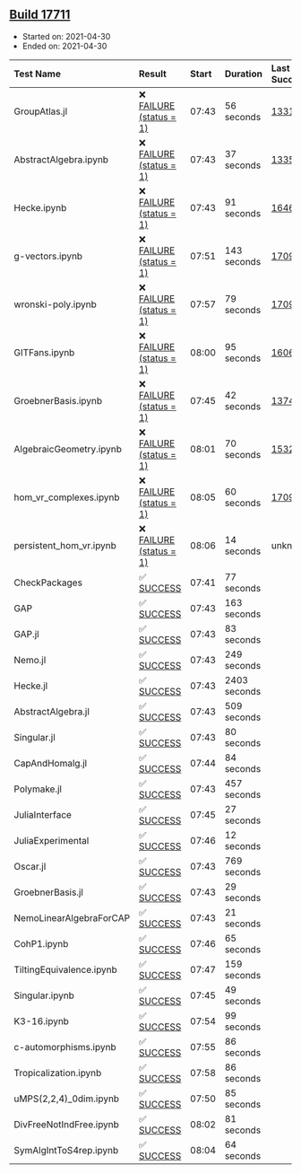 ## [Build 17711](https://oscarci.mathematik.uni-kl.de/job/oscar/17711/)

* Started on: 2021-04-30
* Ended on: 2021-04-30

| Test Name    | Result | Start | Duration | Last Success | First Failure |
|:-------------|:-------|:------|:---------|:-------------|:--------------|
| GroupAtlas.jl | ❌ [FAILURE (status = 1)](https://oscarci.mathematik.uni-kl.de/job/oscar/17711/artifact/logs/build-17711/GroupAtlas.jl.log) | 07:43 | 56 seconds | [13311](https://oscarci.mathematik.uni-kl.de/job/oscar/13311/) | [13312](https://oscarci.mathematik.uni-kl.de/job/oscar/13312/) |
| AbstractAlgebra.ipynb | ❌ [FAILURE (status = 1)](https://oscarci.mathematik.uni-kl.de/job/oscar/17711/artifact/logs/build-17711/AbstractAlgebra.ipynb.log) | 07:43 | 37 seconds | [13355](https://oscarci.mathematik.uni-kl.de/job/oscar/13355/) | [13356](https://oscarci.mathematik.uni-kl.de/job/oscar/13356/) |
| Hecke.ipynb | ❌ [FAILURE (status = 1)](https://oscarci.mathematik.uni-kl.de/job/oscar/17711/artifact/logs/build-17711/Hecke.ipynb.log) | 07:43 | 91 seconds | [16463](https://oscarci.mathematik.uni-kl.de/job/oscar/16463/) | [16464](https://oscarci.mathematik.uni-kl.de/job/oscar/16464/) |
| g-vectors.ipynb | ❌ [FAILURE (status = 1)](https://oscarci.mathematik.uni-kl.de/job/oscar/17711/artifact/logs/build-17711/g-vectors.ipynb.log) | 07:51 | 143 seconds | [17099](https://oscarci.mathematik.uni-kl.de/job/oscar/17099/) | [17100](https://oscarci.mathematik.uni-kl.de/job/oscar/17100/) |
| wronski-poly.ipynb | ❌ [FAILURE (status = 1)](https://oscarci.mathematik.uni-kl.de/job/oscar/17711/artifact/logs/build-17711/wronski-poly.ipynb.log) | 07:57 | 79 seconds | [17098](https://oscarci.mathematik.uni-kl.de/job/oscar/17098/) | [17099](https://oscarci.mathematik.uni-kl.de/job/oscar/17099/) |
| GITFans.ipynb | ❌ [FAILURE (status = 1)](https://oscarci.mathematik.uni-kl.de/job/oscar/17711/artifact/logs/build-17711/GITFans.ipynb.log) | 08:00 | 95 seconds | [16068](https://oscarci.mathematik.uni-kl.de/job/oscar/16068/) | [16069](https://oscarci.mathematik.uni-kl.de/job/oscar/16069/) |
| GroebnerBasis.ipynb | ❌ [FAILURE (status = 1)](https://oscarci.mathematik.uni-kl.de/job/oscar/17711/artifact/logs/build-17711/GroebnerBasis.ipynb.log) | 07:45 | 42 seconds | [13748](https://oscarci.mathematik.uni-kl.de/job/oscar/13748/) | [13749](https://oscarci.mathematik.uni-kl.de/job/oscar/13749/) |
| AlgebraicGeometry.ipynb | ❌ [FAILURE (status = 1)](https://oscarci.mathematik.uni-kl.de/job/oscar/17711/artifact/logs/build-17711/AlgebraicGeometry.ipynb.log) | 08:01 | 70 seconds | [15322](https://oscarci.mathematik.uni-kl.de/job/oscar/15322/) | [15323](https://oscarci.mathematik.uni-kl.de/job/oscar/15323/) |
| hom_vr_complexes.ipynb | ❌ [FAILURE (status = 1)](https://oscarci.mathematik.uni-kl.de/job/oscar/17711/artifact/logs/build-17711/hom_vr_complexes.ipynb.log) | 08:05 | 60 seconds | [17099](https://oscarci.mathematik.uni-kl.de/job/oscar/17099/) | [17100](https://oscarci.mathematik.uni-kl.de/job/oscar/17100/) |
| persistent_hom_vr.ipynb | ❌ [FAILURE (status = 1)](https://oscarci.mathematik.uni-kl.de/job/oscar/17711/artifact/logs/build-17711/persistent_hom_vr.ipynb.log) | 08:06 | 14 seconds | unknown | unknown |
| CheckPackages | ✅ [SUCCESS](https://oscarci.mathematik.uni-kl.de/job/oscar/17711/artifact/logs/build-17711/CheckPackages.log) | 07:41 | 77 seconds |  |  |
| GAP | ✅ [SUCCESS](https://oscarci.mathematik.uni-kl.de/job/oscar/17711/artifact/logs/build-17711/GAP.log) | 07:43 | 163 seconds |  |  |
| GAP.jl | ✅ [SUCCESS](https://oscarci.mathematik.uni-kl.de/job/oscar/17711/artifact/logs/build-17711/GAP.jl.log) | 07:43 | 83 seconds |  |  |
| Nemo.jl | ✅ [SUCCESS](https://oscarci.mathematik.uni-kl.de/job/oscar/17711/artifact/logs/build-17711/Nemo.jl.log) | 07:43 | 249 seconds |  |  |
| Hecke.jl | ✅ [SUCCESS](https://oscarci.mathematik.uni-kl.de/job/oscar/17711/artifact/logs/build-17711/Hecke.jl.log) | 07:43 | 2403 seconds |  |  |
| AbstractAlgebra.jl | ✅ [SUCCESS](https://oscarci.mathematik.uni-kl.de/job/oscar/17711/artifact/logs/build-17711/AbstractAlgebra.jl.log) | 07:43 | 509 seconds |  |  |
| Singular.jl | ✅ [SUCCESS](https://oscarci.mathematik.uni-kl.de/job/oscar/17711/artifact/logs/build-17711/Singular.jl.log) | 07:43 | 80 seconds |  |  |
| CapAndHomalg.jl | ✅ [SUCCESS](https://oscarci.mathematik.uni-kl.de/job/oscar/17711/artifact/logs/build-17711/CapAndHomalg.jl.log) | 07:44 | 84 seconds |  |  |
| Polymake.jl | ✅ [SUCCESS](https://oscarci.mathematik.uni-kl.de/job/oscar/17711/artifact/logs/build-17711/Polymake.jl.log) | 07:43 | 457 seconds |  |  |
| JuliaInterface | ✅ [SUCCESS](https://oscarci.mathematik.uni-kl.de/job/oscar/17711/artifact/logs/build-17711/JuliaInterface.log) | 07:45 | 27 seconds |  |  |
| JuliaExperimental | ✅ [SUCCESS](https://oscarci.mathematik.uni-kl.de/job/oscar/17711/artifact/logs/build-17711/JuliaExperimental.log) | 07:46 | 12 seconds |  |  |
| Oscar.jl | ✅ [SUCCESS](https://oscarci.mathematik.uni-kl.de/job/oscar/17711/artifact/logs/build-17711/Oscar.jl.log) | 07:43 | 769 seconds |  |  |
| GroebnerBasis.jl | ✅ [SUCCESS](https://oscarci.mathematik.uni-kl.de/job/oscar/17711/artifact/logs/build-17711/GroebnerBasis.jl.log) | 07:43 | 29 seconds |  |  |
| NemoLinearAlgebraForCAP | ✅ [SUCCESS](https://oscarci.mathematik.uni-kl.de/job/oscar/17711/artifact/logs/build-17711/NemoLinearAlgebraForCAP.log) | 07:43 | 21 seconds |  |  |
| CohP1.ipynb | ✅ [SUCCESS](https://oscarci.mathematik.uni-kl.de/job/oscar/17711/artifact/logs/build-17711/CohP1.ipynb.log) | 07:46 | 65 seconds |  |  |
| TiltingEquivalence.ipynb | ✅ [SUCCESS](https://oscarci.mathematik.uni-kl.de/job/oscar/17711/artifact/logs/build-17711/TiltingEquivalence.ipynb.log) | 07:47 | 159 seconds |  |  |
| Singular.ipynb | ✅ [SUCCESS](https://oscarci.mathematik.uni-kl.de/job/oscar/17711/artifact/logs/build-17711/Singular.ipynb.log) | 07:45 | 49 seconds |  |  |
| K3-16.ipynb | ✅ [SUCCESS](https://oscarci.mathematik.uni-kl.de/job/oscar/17711/artifact/logs/build-17711/K3-16.ipynb.log) | 07:54 | 99 seconds |  |  |
| c-automorphisms.ipynb | ✅ [SUCCESS](https://oscarci.mathematik.uni-kl.de/job/oscar/17711/artifact/logs/build-17711/c-automorphisms.ipynb.log) | 07:55 | 86 seconds |  |  |
| Tropicalization.ipynb | ✅ [SUCCESS](https://oscarci.mathematik.uni-kl.de/job/oscar/17711/artifact/logs/build-17711/Tropicalization.ipynb.log) | 07:58 | 86 seconds |  |  |
| uMPS(2,2,4)_0dim.ipynb | ✅ [SUCCESS](https://oscarci.mathematik.uni-kl.de/job/oscar/17711/artifact/logs/build-17711/uMPS-2-2-4-_0dim.ipynb.log) | 07:50 | 85 seconds |  |  |
| DivFreeNotIndFree.ipynb | ✅ [SUCCESS](https://oscarci.mathematik.uni-kl.de/job/oscar/17711/artifact/logs/build-17711/DivFreeNotIndFree.ipynb.log) | 08:02 | 81 seconds |  |  |
| SymAlgIntToS4rep.ipynb | ✅ [SUCCESS](https://oscarci.mathematik.uni-kl.de/job/oscar/17711/artifact/logs/build-17711/SymAlgIntToS4rep.ipynb.log) | 08:04 | 64 seconds |  |  |
